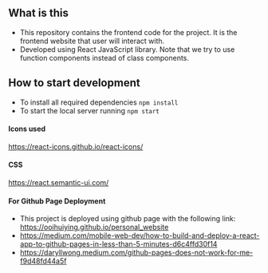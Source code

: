## What is this

* This repository contains the frontend code for the project. It is the frontend website that user will interact with.
* Developed using React JavaScript library. Note that we try to use function components instead of class components.

## How to start development

- To install all required dependencies `npm install`
- To start the local server running `npm start`

#### Icons used

https://react-icons.github.io/react-icons/

#### CSS

https://react.semantic-ui.com/

#### For Github Page Deployment
- This project is deployed using github page with the following link: https://ooihuiying.github.io/personal_website
- https://medium.com/mobile-web-dev/how-to-build-and-deploy-a-react-app-to-github-pages-in-less-than-5-minutes-d6c4ffd30f14
- https://daryllwong.medium.com/github-pages-does-not-work-for-me-f9d48fd44a5f